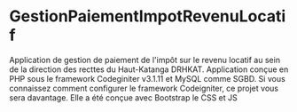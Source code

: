 # GestionPaiementImpotRevenuLocatif
Application de gestion de paiement de l'impôt sur le revenu locatif au sein de la direction des recttes du Haut-Katanga DRHKAT. Application conçue en PHP sous le framework Codeginiter v3.1.11 et MySQL comme SGBD. Si vous connaissez comment configurer le framework Codeigniter, ce projet vous sera davantage. Elle a été conçue avec Bootstrap le CSS et JS
